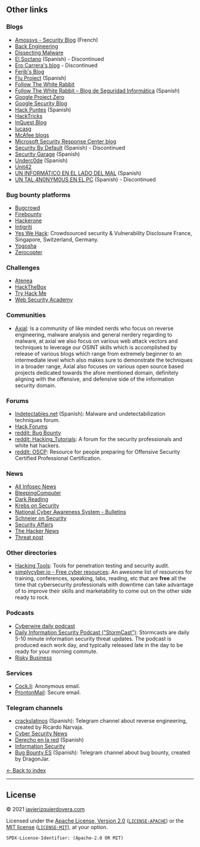 ## Other links

### Blogs
 * [Amossys  - Security Blog](https://blog.amossys.fr/) (French)
 * [Back Engineering](https://back.engineering/)
 * [Dissecting Malware](https://dissectingmalwa.re/)
 * [El Soctano](https://soctano.blogspot.com/) (Spanish) - Discontinued
 * [Ero Carrera's blog](http://blog.dkbza.org/) - Discontinued
 * [Ferib's Blog](https://ferib.dev/portfolio.php?t=Blog+post)
 * [Flu Project](https://www.flu-project.com/) (Spanish)
 * [Follow The White Rabbit](https://fwhibbit.es/en/)
 * [Follow The White Rabbit – Blog de Seguridad Informática](https://fwhibbit.es/) (Spanish)
 * [Google Project Zero](https://googleprojectzero.blogspot.com/)
 * [Google Security Blog](https://security.googleblog.com/)
 * [Hack Puntes](https://hackpuntes.com/) (Spanish)
 * [HackTricks](https://book.hacktricks.xyz/)
 * [InQuest Blog](https://inquest.net/blog)
 * [lucasg](https://lucasg.github.io/)
 * [McAfee blogs](https://www.mcafee.com/blogs/)
 * [Microsoft Security Response Center blog](https://msrc-blog.microsoft.com/)
 * [Security By Default](http://www.securitybydefault.com/) (Spanish) - Discontinued
 * [Security Garage](https://security-garage.com/) (Spanish)
 * [Underc0de](https://blog.underc0de.org/) (Spanish)
 * [Unit42](https://unit42.paloaltonetworks.com/)
 * [UN INFORMÁTICO EN EL LADO DEL MAL](https://www.elladodelmal.com/) (Spanish)
 * [UN TAL 4N0NYM0US EN EL PC](http://www.enelpc.com/) (Spanish) - Discontinued

### Bug bounty platforms
 * [Bugcrowd](https://www.bugcrowd.com/)
 * [Firebounty](https://firebounty.com/)
 * [Hackerone](https://www.hackerone.com/)
 * [Intigriti](https://www.intigriti.com/)
 * [Yes We Hack](https://www.yeswehack.com/): Crowdsourced security & Vulnerability Disclosure France, Singapore, Switzerland, Germany.
 * [Yogosha](https://yogosha.com/)
 * [Zerocopter](https://www.zerocopter.com/)


### Challenges
 * [Atenea](https://atenea.ccn-cert.cni.es/)
 * [HackTheBox](https://www.hackthebox.eu/)
 * [Try Hack Me](https://www.tryhackme.com/)
 * [Web Security Academy](https://portswigger.net/web-security)

### Communities
 * [Axial](https://ax1al.com/): Is a community of like minded nerds who focus on reverse engineering, malware analysis and general nerdery regarding to malware, at axial we also focus on various web attack vectors and techniques to leverage our OSINT skills which is accomplished by release of various blogs which range from extremely beginner to an intermediate level which also makes sure to demonstrate the techniques in a broader range, Axial also focuses on various open source based projects dedicated towards the afore mentioned domain, definitely aligning with the offensive, and defensive side of the information security domain.

### Forums

* [Indetectables.net](https://indetectables.net/index.php) (Spanish): Malware and undetectabilization techniques forum.
* [Hack Forums](https://hackforums.net/)
* [reddit: Bug Bounty](https://www.reddit.com/r/bugbounty/)
* [reddit: Hacking_Tutorials](https://www.reddit.com/r/Hacking_Tutorials/): A forum for the security professionals and white hat hackers.
* [reddit: OSCP](https://www.reddit.com/r/oscp/): Resource for people preparing for Offensive Security Certified Professional Certification.

### News
 * [All Infosec News](https://allinfosecnews.com/)
 * [BleepingComputer](https://www.bleepingcomputer.com/news/security/)
 * [Dark Reading](https://www.darkreading.com/)
 * [Krebs on Security](https://krebsonsecurity.com/)
 * [National Cyber Awareness System - Bulletins](https://us-cert.cisa.gov/ncas/bulletins)
 * [Schneier on Security](https://www.schneier.com/)
 * [Security Affairs](https://securityaffairs.co/wordpress/)
 * [The Hacker News](https://thehackernews.com/)
 * [Threat post](https://threatpost.com/)
  
### Other directories
 * [Hacking Tools](https://en.kali.tools/all/?category): Tools for penetration testing and security audit.
 * [simplycyber.io - Free cyber resources](https://www.simplycyber.io/free-cyber-resources): An awesome list of resources for training, conferences, speaking, labs, reading, etc that are **free** all the time that cybersecurity professionals with downtime can take advantage of to improve their skills and marketability to come out on the other side ready to rock.

### Podcasts
 * [Cyberwire daily podcast](https://thecyberwire.com/podcasts/daily-podcast)
 * [Daily Information Security Podcast ("StormCast")](https://isc.sans.edu/podcast.html): Stormcasts are daily 5-10 minute information security threat updates. The podcast is produced each work day, and typically released late in the day to be ready for your morning commute.
 * [Risky Business](https://risky.biz/)
  
### Services
* [Cock.li](https://cock.li/): Anonymous email.
* [ProntonMail](https://protonmail.com/): Secure email.

### Telegram channels
 * [crackslatinos](https://t.me/crackslatinos) (Spanish): Telegram channel about reverse engineering, created by Ricardo Narvaja.
 * [Cyber Security News](https://t.me/Cyber_Security_Channel)
 * [Derecho en la red](https://t.me/derechodelared) (Spanish)
 * [Information Security](https://t.me/information_security_channel)
 * [Bug Bounty ES](https://t.me/joinchat/C7UlGUXIDvoES-LMwX1Psw) (Spanish): Telegram channel about bug bounty, created by DragonJar.


[<- Back to index](README.md)

---
## License

© 2021 [javierizquierdovera.com](https://javierizquierdovera.com)

Licensed under the [Apache License, Version 2.0](https://www.apache.org/licenses/LICENSE-2.0) ([`LICENSE-APACHE`](LICENSE-APACHE)) or the [MIT license](https://opensource.org/licenses/MIT) ([`LICENSE-MIT`](LICENSE-MIT)), at your option.

`SPDX-License-Identifier: (Apache-2.0 OR MIT)`